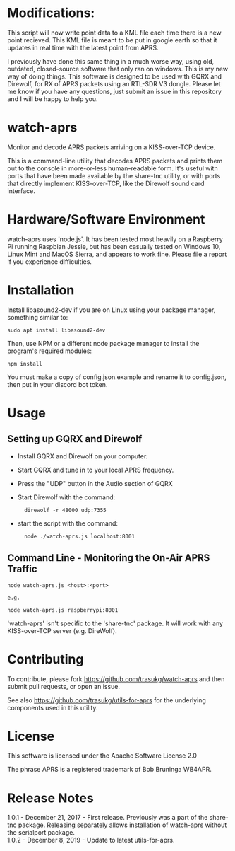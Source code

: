 # Modifications:
This script will now write point data to a KML file each time there is a new point recieved. This KML file is meant to be put in google earth so that it updates in real time with the latest point from APRS.


I previously have done this same thing in a much worse way, using old, outdated, closed-source software that only ran on windows. This is my new way of doing things. This software is designed to be used with GQRX and Direwolf, for RX of APRS packets using an RTL-SDR V3 dongle. Please let me know if you have any questions, just submit an issue in this repository and I will be happy to help you. 

# watch-aprs

Monitor and decode APRS packets arriving on a KISS-over-TCP device.

This is a command-line utility that decodes APRS packets and prints them
out to the console in more-or-less human-readable form.  It's useful with
ports that have been made available by the share-tnc utility, or with ports
that directly implement KISS-over-TCP, like the Direwolf sound card interface.

# Hardware/Software Environment

watch-aprs uses 'node.js'.  It has been tested most
heavily on a Raspberry Pi running Raspbian Jessie, but has been casually tested on
Windows 10, Linux Mint and MacOS Sierra, and appears to work fine.  Please file a
report if you experience difficulties.

# Installation

Install libasound2-dev if you are on Linux using your package manager, something similar to:

    sudo apt install libasound2-dev

Then, use NPM or a different node package manager to install the program's required modules:

    npm install
    


You must make a copy of config.json.example and rename it to config.json, then put in your discord bot token.



# Usage

## Setting up GQRX and Direwolf

- Install GQRX and Direwolf on your computer.
- Start GQRX and tune in to your local APRS frequency.
- Press the "UDP" button in the Audio section of GQRX
- Start Direwolf with the command:
  
        direwolf -r 48000 udp:7355
- start the script with the command:

        node ./watch-aprs.js localhost:8001


## Command Line - Monitoring the On-Air APRS Traffic

    node watch-aprs.js <host>:<port>

    e.g.

    node watch-aprs.js raspberrypi:8001

'watch-aprs' isn't specific to the 'share-tnc' package.  It will work with any
KISS-over-TCP server (e.g. DireWolf).

# Contributing  

To contribute, please fork https://github.com/trasukg/watch-aprs and then submit
pull requests, or open an issue.

See also https://github.com/trasukg/utils-for-aprs for the underlying components
used in this utility.

# License

This software is licensed under the Apache Software License 2.0

The phrase APRS is a registered trademark of Bob Bruninga WB4APR.

# Release Notes

1.0.1 - December 21, 2017 - First release.  Previously was a part of the
share-tnc package.  Releasing separately allows installation of watch-aprs
without the serialport package.  
1.0.2 - December 8, 2019 - Update to latest utils-for-aprs.  
